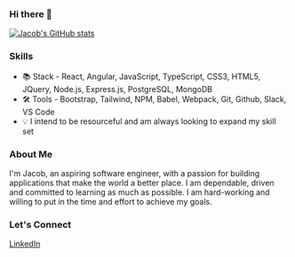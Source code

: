### Hi there 👋

<!--
**Yi-Jacob/yi-jacob** is a ✨ _special_ ✨ repository because its `README.md` (this file) appears on your GitHub profile.

Here are some ideas to get you started:

- 🔭 I’m currently working on ...
- 🌱 I’m currently learning ...
- 👯 I’m looking to collaborate on ...
- 🤔 I’m looking for help with ...
- 💬 Ask me about ...
- 📫 How to reach me: ...
- 😄 Pronouns: ...
- ⚡ Fun fact: ...
-->

[![Jacob's GitHub stats](https://github-readme-stats.vercel.app/api?username=yi-Jacob)](https://github.com/anuraghazra/github-readme-stats)

### Skills

- 📚 Stack - React, Angular, JavaScript, TypeScript, CSS3, HTML5, JQuery, Node.js, Express.js, PostgreSQL, MongoDB
- 🛠️ Tools - Bootstrap, Tailwind, NPM, Babel, Webpack, Git, Github, Slack, VS Code
- 💡 I intend to be resourceful and am always looking to expand my skill set

### About Me

I'm Jacob, an aspiring software engineer, with a passion for building applications that make the world a better place. I am dependable, driven and committed to learning as much as possible. I am hard-working and willing to put in the time and effort to achieve my goals.

### Let's Connect

[LinkedIn](https://www.linkedin.com/in/yi-jacob/)
